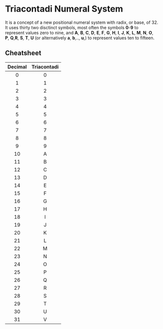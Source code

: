 # Triacontadi Numeral System

It is a concept of a new positional numeral system with radix, or base, of 32. It uses thirty two disctinct symbols, most often the symbols **0**-**9** to represent values zero to nine, and **A**, **B**, **C**, **D**, **E**, **F**, **G**, **H**, **I**, **J**, **K**, **L**, **M**, **N**, **O**, **P**, **Q**,**R**, **S**, **T**, **U** (or alternatively **a**, **b**,.., **u**,) to represent values ten to fifteen.

## Cheatsheet
|Decimal  |Triacontadi|
|:-------:|:---------:|
|0|0|
|1|1|
|2|2|
|3|3|
|4|4|
|5|5|
|6|6|
|7|7|
|8|8|
|9|9|
|10|A|
|11|B|
|12|C|
|13|D|
|14|E|
|15|F|
|16|G|
|17|H|
|18|I|
|19|J|
|20|K|
|21|L|
|22|M|
|23|N|
|24|O|
|25|P|
|26|Q|
|27|R|
|28|S|
|29|T|
|30|U|
|31|V|
